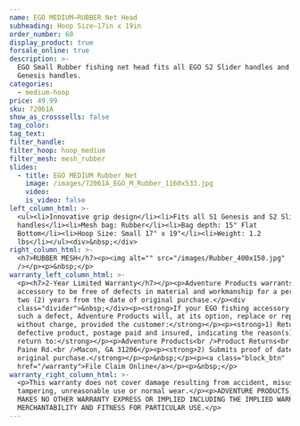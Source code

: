 ```yaml
---
name: EGO MEDIUM—RUBBER Net Head
subheading: Hoop Size—17in x 19in
order_number: 60
display_product: true
forsale_online: true
description: >-
  EGO Small Rubber fishing net head fits all EGO S2 Slider handles and S1
  Genesis handles.
categories:
  - medium-hoop
price: 49.99
sku: 72061A
show_as_crosssells: false
tag_color:
tag_text:
filter_handle:
filter_hoop: hoop_medium
filter_mesh: mesh_rubber
slides:
  - title: EGO MEDIUM Rubber Net
    image: /images/72061A_EGO_M_Rubber_1160x533.jpg
    video:
    is_video: false
left_column_html: >-
  <ul><li>Innovative grip design</li><li>Fits all S1 Genesis and S2 Slider
  handles</li><li>Mesh bag: Rubber</li><li>Bag depth: 15" Flat
  Bottom</li><li>Hoop Size: Small 17" x 19"</li><li>Weight: 1.2
  lbs</li></ul><div>&nbsp;</div>
right_column_html: >-
  <h7>RUBBER MESH</h7><p><img alt="" src="/images/Rubber_400x150.jpg"
  /></p><p>&nbsp;</p>
warranty_left_column_html: >-
  <p><h7>2-Year Limited Warranty</h7></p><p>Adventure Products warrants your EGO
  accessory to be free of defects in material and workmanship for a period of
  two (2) years from the date of original purchase.</p><div
  class="divider">&nbsp;</div><p><strong>If your EGO fishing accessory exhibits
  such a defect, Adventure Products will, at its option, replace or repair it
  without charge, provided the customer:</strong></p><p><strong>1) Returns the
  defective product, postage paid and insured, indicating the reason(s) for the
  return to:</strong></p><p>Adventure Products<br />Product Returns<br />889 Guy
  Paine Rd.<br />Macon, GA 31206</p><p><strong>2) Submits proof of date of
  original purchase.</strong></p><p>&nbsp;</p><p><a class="block_btn"
  href="/warranty">File Claim Online</a></p><p>&nbsp;</p>
warranty_right_column_html: >-
  <p>This warranty does not cover damage resulting from accident, misuse, abuse,
  tampering, unreasonable use or normal wear.</p><p>ADVENTURE PRODUCTS, INC.
  MAKES NO OTHER WARRANTY EXPRESS OR IMPLIED INCLUDING THE IMPLIED WARRANTIES OF
  MERCHANTABILITY AND FITNESS FOR PARTICULAR USE.</p>
---
```

